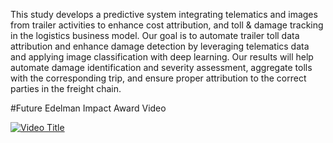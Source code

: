 This study develops a predictive system integrating telematics and images from
trailer activities to enhance cost attribution, and toll & damage tracking in the
logistics business model. Our goal is to automate trailer toll data attribution and
enhance damage detection by leveraging telematics data and applying image
classification with deep learning. Our results will help automate damage
identification and severity assessment, aggregate tolls with the corresponding
trip, and ensure proper attribution to the correct parties in the freight chain.

#Future Edelman Impact Award Video

[![Video Title](https://i.postimg.cc/kGJSPHHW/Capture.jpg)](https://www.youtube.com/watch?v=La1AOvXXJeg&t=6s)
